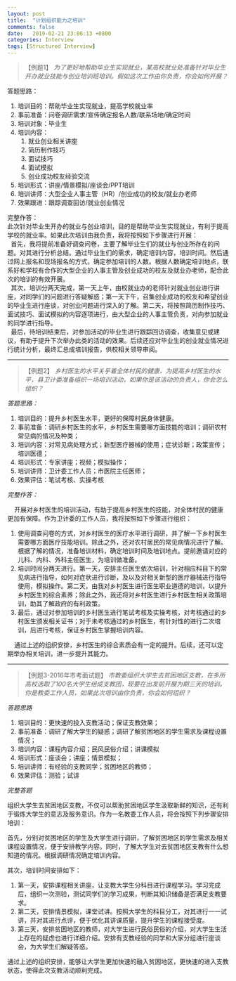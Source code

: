 ```yaml
---
layout: post
title:  "计划组织能力之培训"
comments: false
date:   2019-02-21 23:06:13 +0800
categories: Interview
tags: [Structured Interview]
---
```


> 【例题1】
> *为了更好地帮助毕业生实现就业，某高校就业处准备针对毕业生开办就业技能与创业培训班培训。假如这次工作由你负责，你会如何开展？*

答题思路：

1. 培训目的：帮助毕业生实现就业，提高学校就业率
2. 事前准备：问卷调研需求/宣传确定报名人数/联系场地/确定时间
3. 培训对象：毕业生
4. 培训内容：
    1. 就业创业相关讲座
    2. 简历制作技巧
    3. 面试技巧
    4. 面试模拟
    5. 创业成功校友经验交流
5. 培训形式：讲座/情景模拟/座谈会/PPT培训
6. 培训讲师：大型企业人事主管（HR）/创业成功的校友/就业办老师
7. 效果跟进：跟踪调查回访/就业创业情况



完整作答：
<br>此次针对毕业生开办的就业与创业培训，目的是帮助毕业生实现就业，有利于提高学校的就业率。如果此次培训由我负责，我将按照如下步骤进行开展：
<br>&nbsp;&nbsp;首先，我将提前准备好调查问卷，主要了解毕业生们的就业与创业所存在的问题。对其进行分析总结。通过毕业生们的需求，确定培训内容，培训时间。然后通过网上报名和现场报名的方式，确定参加培训的人数。根据人数确定培训地点，联系好和学校有合作的大型企业的人事主管及创业成功的校友及就业办老师，配合此次的培训的有效开展。
<br>&nbsp;&nbsp;其次，培训分两天完成，第一天上午，由校就业办的老师针对就业创业进行讲座，对同学们的问题进行答疑解惑；第一天下午，召集创业成功的校友和希望创业的毕业生进行座谈，对创业问题进行深入的了解。第二天，将按照简历制作技巧、面试技巧、面试模拟的内容逐项进行，由大型企业的人事主管负责，对向参加就业的同学进行指导。
<br>&nbsp;&nbsp;最后，待培训结束后，对参加活动的毕业生进行跟踪回访调查，收集意见或建议，有助于提升下次举办此类的活动的效果。后续还应对毕业生的创业就业情况进行统计分析，最终汇总成培训报告，供校相关领导审阅。


-------


> 【例题2】
> *乡村医生的水平关乎着全体村民的健康，为提高乡村医生的水平，县卫计委准备组织一场培训活动，如果你是该活动的负责人，你会怎么组织？*

*答题思路：*

1. 培训目的：提升乡村医生水平，更好的保障村民身体健康。
2. 事前准备：调研乡村医生的水平，乡村医生需要哪方面技能的培训；调研农村常见病的情况及种类；
3. 培训内容：对常见病处理方式；新型医疗器械的使用；症状诊断；政策宣传；培训医德；
4. 培训形式：专家讲座；视频；模拟操作；
5. 培训讲师：卫计委工作人员；市医院主任医师；
6. 效果评估：笔试考核、实操考核

*完整作答：*

&nbsp;&nbsp;&nbsp;&nbsp;开展对乡村医生的培训活动，有助于提高乡村医生的技能，对全体村民的健康更加有保障。作为卫计委的工作人员，我将按照如下步骤进行组织：

1. 使用调查问卷的方式，对乡村医生的医疗水平进行调研，并了解一下乡村医生需要哪方面医疗技能培训。除此之外，还对农村居民的常见病情况进行了解。根据了解的情况，准备培训材料，确定培训时间及培训地点。提前邀请对应的儿科、内科、外科主任医生，为培训做准备。
2. 培训时间分两天进行。第一天，安排主任医生依次培训，针对相应科目下的常见病进行指导，如何对症状进行诊断，及以及对相关新型的医疗器械进行指导使用，模拟操作。第二天，由我对乡村医生进行医生职业道德的培训，以提升乡村医生的综合素养；除此之外，我还将对乡村医生进行乡村医生相关政策培训，助其了解政府的有利政策。
3. 最后，通过对参加培训的乡村医生进行笔试考核及实操考核，对考核通过的乡村医生颁发相关证书；对于未考核通过的乡村医生，有针对性的进行二次培训，后进行考核，保证乡村医生掌握培训内容。

&nbsp;&nbsp;&nbsp;&nbsp;通过上述的组织安排，乡村医生的综合素质会有一定的提升。后续，还可以定期举办相关培训，进一步提升其能力。


-------

> 【例题3-2016年市考面试题】
> *市教委组织大学生去贫困地区支教，在多所高校选取了100名大学生组成支教团，现要在出发前开展为期三天的培训。你是教委工作人员，如果此次培训由你负责，你会如何组织？*

*答题思路*

1. 培训目的：更快速的投入支教活动；保证支教效果；
2. 事前准备：调研了解大学生的疑惑；调研了解贫困地区的学生需求及课程设置情况；
3. 培训内容：课程内容介绍；民风民俗介绍；讲课模拟
4. 培训形式：座谈会；讲座；情景模拟；
5. 培训讲师：有经验的支教同学；贫困地区的教师；
6. 效果评估：测验；试讲

*完整答题*

组织大学生去贫困地区支教，不仅可以帮助贫困地区学生汲取新鲜的知识，还有利于锻炼大学生的意志及服务意识。作为一名教委工作人员，将会按照下列步骤安排培训：

首先，分别对贫困地区的学生及大学生进行调研，了解贫困地区的学生需求及相关课程设置情况，便于安排教学内容。同时，了解大学生对去贫困地区支教有什么想知道的情况。根据调研情况确定培训内容。

其次，培训时间安排如下：

1. 第一天，安排课程相关讲座，让支教大学生分科目进行课程学习。学习完成后，组织一次测验，测试同学们的学习成果，判断其知识储备是否满足支教要求。
2. 第二天，安排情景模拟，课堂试讲。按照大学生的科目分工，对其进行一一试讲，并对其进行点评，便于优化其讲课质量，提升学生的课程接受度。
3. 第三天，安排贫困地区的教师，对大学生进行民俗民俗的介绍，对大学生生活上存在的疑虑也进行详细介绍。安排有支教经验的同学和大家分组进行座谈会，为大学生们解疑答惑。

通过上述的组织安排，能够让大学生更加快速的融入贫困地区，更快速的进入支教状态，使得此次支教活动顺利完成。